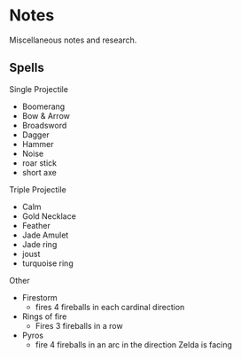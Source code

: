 # Notes
Miscellaneous notes and research.

## Spells

Single Projectile
- Boomerang
- Bow & Arrow
- Broadsword
- Dagger
- Hammer
- Noise
- roar stick
- short axe

Triple Projectile
- Calm
- Gold Necklace
- Feather
- Jade Amulet
- Jade ring
- joust
- turquoise ring

Other
- Firestorm
    - fires 4 fireballs in each cardinal direction
- Rings of fire
    - Fires 3 fireballs in a row
- Pyros
    - fire 4 fireballs in an arc in the direction Zelda is facing
